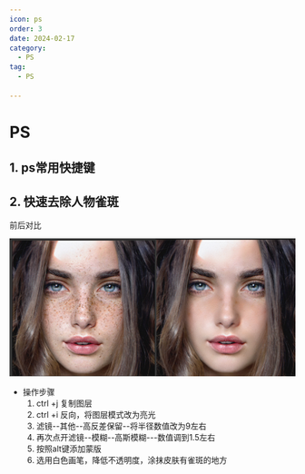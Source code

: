 ```yaml
---
icon: ps
order: 3
date: 2024-02-17
category:
  - PS
tag:
  - PS

---
```


# PS

## 1. ps常用快捷键



## 2. 快速去除人物雀斑

前后对比

![image-20240216152544297](PS.assets/image-20240216152544297.png)

- 操作步骤
  1. ctrl +j 复制图层
  2. ctrl +i 反向，将图层模式改为亮光
  3. 滤镜--其他--高反差保留--将半径数值改为9左右
  4. 再次点开滤镜--模糊--高斯模糊---数值调到1.5左右
  5. 按照alt键添加蒙版
  6. 选用白色画笔，降低不透明度，涂抹皮肤有雀斑的地方

